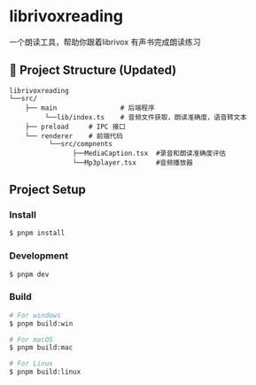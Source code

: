 # librivoxreading

一个朗读工具，帮助你跟着librivox 有声书完成朗读练习

## 📁 Project Structure (Updated)

```
librivoxreading
└──src/
    ├── main                # 后端程序    
         └──lib/index.ts    # 音频文件获取，朗读准确度，语音转文本
    ├── preload     # IPC 接口
    └── renderer    # 前端代码
          └──src/compnents
                ├──MediaCaption.tsx  #录音和朗读准确度评估
                └──Mp3player.tsx     #音频播放器
```
    

## Project Setup

### Install

```bash
$ pnpm install
```

### Development

```bash
$ pnpm dev
```

### Build

```bash
# For windows
$ pnpm build:win

# For macOS
$ pnpm build:mac

# For Linux
$ pnpm build:linux
```
